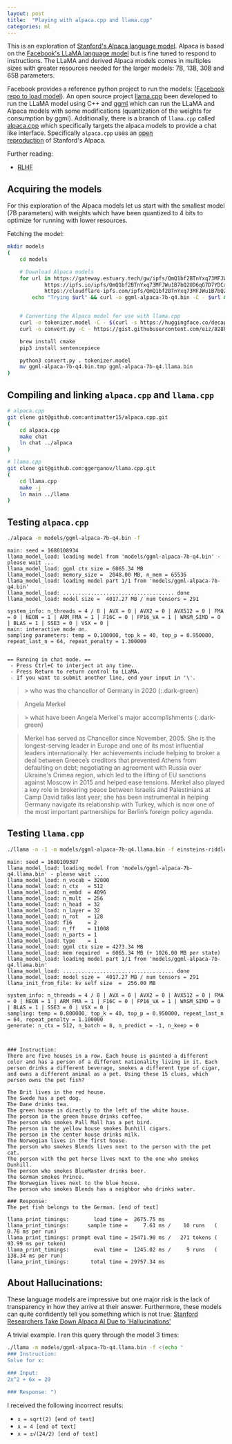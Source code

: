 ```yaml
---
layout: post
title:  "Playing with alpaca.cpp and llama.cpp"
categories: ml
---
```


This is an exploration of [Stanford's Alpaca language model][1].  Alpaca is based on the [Facebook's LLaMA language model][2] but is fine tuned to respond to instructions.  The LLaMA and derived Alpaca models comes in multiples sizes with greater resources needed for the larger models: 7B, 13B, 30B and 65B parameters.

Facebook provides a reference python project to run the models: ([Facebook repo to load model][3]).  An open source project [llama.cpp][4] been developed to run the LLaMA model using C++ and [ggml][5] which can run the LLaMA and Alpaca models with some modifications (quantization of the weights for consumption by ggml).  Additionally, there is a branch of `llama.cpp` called [alpaca.cpp][6] which specifically targets the alpaca models to provide a chat like interface. Specifically `alpaca.cpp` uses an [open reproduction][7] of Stanford's Alpaca.

Further reading: 
- [RLHF][8]

## Acquiring the models
For this exploration of the Alpaca models let us start with the smallest model (7B parameters) with weights which have been quantized to 4 bits to optimize for running with lower resources.

Fetching the model:
```zsh
mkdir models
(
    cd models

    # Download Alpaca models
    for url in https://gateway.estuary.tech/gw/ipfs/QmQ1bf2BTnYxq73MFJWu1B7bQ2UD6qG7D7YDCxhTndVkPC \
            https://ipfs.io/ipfs/QmQ1bf2BTnYxq73MFJWu1B7bQ2UD6qG7D7YDCxhTndVkPC \
            https://cloudflare-ipfs.com/ipfs/QmQ1bf2BTnYxq73MFJWu1B7bQ2UD6qG7D7YDCxhTndVkPC;
        echo "Trying $url" && curl -o ggml-alpaca-7b-q4.bin -C - $url && break


    # Converting the Alpaca model for use with llama.cpp
    curl -o tokenizer.model -C - $(curl -s https://huggingface.co/decapoda-research/llama-7b-hf/resolve/main/tokenizer.model | grep -o "https://.*")
    curl -o convert.py -C - https://gist.githubusercontent.com/eiz/828bddec6162a023114ce19146cb2b82/raw/6b1d2b192815e6d61386a9a8853f2c3293b3f568/gistfile1.txt

    brew install cmake
    pip3 install sentencepiece

    python3 convert.py . tokenizer.model
    mv ggml-alpaca-7b-q4.bin.tmp ggml-alpaca-7b-q4.llama.bin
)
```

## Compiling and linking `alpaca.cpp` and `llama.cpp`


```zsh
# alpaca.cpp
git clone git@github.com:antimatter15/alpaca.cpp.git
(
    cd alpaca.cpp
    make chat
    ln chat ../alpaca
)

# llama.cpp
git clone git@github.com:ggerganov/llama.cpp.git
(
    cd llama.cpp
    make -j
    ln main ../llama
)
```

## Testing `alpaca.cpp` 

```zsh
./alpaca -m models/ggml-alpaca-7b-q4.bin -f
```

```
main: seed = 1680108934
llama_model_load: loading model from 'models/ggml-alpaca-7b-q4.bin' - please wait ...
llama_model_load: ggml ctx size = 6065.34 MB
llama_model_load: memory_size =  2048.00 MB, n_mem = 65536
llama_model_load: loading model part 1/1 from 'models/ggml-alpaca-7b-q4.bin'
llama_model_load: .................................... done
llama_model_load: model size =  4017.27 MB / num tensors = 291

system_info: n_threads = 4 / 8 | AVX = 0 | AVX2 = 0 | AVX512 = 0 | FMA = 0 | NEON = 1 | ARM_FMA = 1 | F16C = 0 | FP16_VA = 1 | WASM_SIMD = 0 | BLAS = 1 | SSE3 = 0 | VSX = 0 | 
main: interactive mode on.
sampling parameters: temp = 0.100000, top_k = 40, top_p = 0.950000, repeat_last_n = 64, repeat_penalty = 1.300000


== Running in chat mode. ==
 - Press Ctrl+C to interject at any time.
 - Press Return to return control to LLaMA.
 - If you want to submit another line, end your input in '\'.
```

> \> who was the chancellor of Germany in 2020
{:.dark-green}

> Angela Merkel

> \> what have been Angela Merkel's major accomplishments
{:.dark-green}

> Merkel has served as Chancellor since November, 2005. She is the longest-serving leader in Europe and one of its most influential leaders internationally. Her achievements include helping to broker a deal between Greece’s creditors that prevented Athens from defaulting on debt; negotiating an agreement with Russia over Ukraine's Crimea region, which led to the lifting of EU sanctions against Moscow in 2015 and helped ease tensions. Merkel also played a key role in brokering peace between Israelis and Palestinians at Camp David talks last year; she has been instrumental in helping Germany navigate its relationship with Turkey, which is now one of the most important partnerships for Berlin’s foreign policy agenda.

## Testing `llama.cpp`
```zsh
./llama -n -1 -m models/ggml-alpaca-7b-q4.llama.bin -f einsteins-riddle.txt
```

```
main: seed = 1680109387
llama_model_load: loading model from 'models/ggml-alpaca-7b-q4.llama.bin' - please wait ...
llama_model_load: n_vocab = 32000
llama_model_load: n_ctx   = 512
llama_model_load: n_embd  = 4096
llama_model_load: n_mult  = 256
llama_model_load: n_head  = 32
llama_model_load: n_layer = 32
llama_model_load: n_rot   = 128
llama_model_load: f16     = 2
llama_model_load: n_ff    = 11008
llama_model_load: n_parts = 1
llama_model_load: type    = 1
llama_model_load: ggml ctx size = 4273.34 MB
llama_model_load: mem required  = 6065.34 MB (+ 1026.00 MB per state)
llama_model_load: loading model part 1/1 from 'models/ggml-alpaca-7b-q4.llama.bin'
llama_model_load: .................................... done
llama_model_load: model size =  4017.27 MB / num tensors = 291
llama_init_from_file: kv self size  =  256.00 MB

system_info: n_threads = 4 / 8 | AVX = 0 | AVX2 = 0 | AVX512 = 0 | FMA = 0 | NEON = 1 | ARM_FMA = 1 | F16C = 0 | FP16_VA = 1 | WASM_SIMD = 0 | BLAS = 1 | SSE3 = 0 | VSX = 0 | 
sampling: temp = 0.800000, top_k = 40, top_p = 0.950000, repeat_last_n = 64, repeat_penalty = 1.100000
generate: n_ctx = 512, n_batch = 8, n_predict = -1, n_keep = 0


 
### Instruction: 
There are five houses in a row. Each house is painted a different color and has a person of a different nationality living in it. Each person drinks a different beverage, smokes a different type of cigar, and owns a different animal as a pet. Using these 15 clues, which person owns the pet fish?

The Brit lives in the red house.
The Swede has a pet dog.
The Dane drinks tea.
The green house is directly to the left of the white house.
The person in the green house drinks coffee.
The person who smokes Pall Mall has a pet bird.
The person in the yellow house smokes Dunhill cigars.
The person in the center house drinks milk.
The Norwegian lives in the first house.
The person who smokes Blends lives next to the person with the pet cat.
The person with the pet horse lives next to the one who smokes Dunhill.
The person who smokes BlueMaster drinks beer.
The German smokes Prince.
The Norwegian lives next to the blue house.
The person who smokes Blends has a neighbor who drinks water.

### Response: 
The pet fish belongs to the German. [end of text]

llama_print_timings:        load time =  2675.75 ms
llama_print_timings:      sample time =     7.61 ms /    10 runs   (    0.76 ms per run)
llama_print_timings: prompt eval time = 25471.90 ms /   271 tokens (   93.99 ms per token)
llama_print_timings:        eval time =  1245.02 ms /     9 runs   (  138.34 ms per run)
llama_print_timings:       total time = 29757.34 ms
```


## About Hallucinations:

These language models are impressive but one major risk is the lack of transparency in how they arrive at their answer.  Furthermore, these models can quite confidently tell you something which is not true: [Stanford Researchers Take Down Alpaca AI Due to 'Hallucinations'][9] 

A trivial example.  I ran this query through the model 3 times:
```zsh
./llama -m models/ggml-alpaca-7b-q4.llama.bin -f <(echo "
### Instruction: 
Solve for x: 

### Input:
2x^2 + 6x = 20

### Response: ")
```

I received the following incorrect results:
- `x = sqrt(2) [end of text]`
- `x = 4 [end of text]`
- `x = ±√(24/2) [end of text]`


[1]: https://github.com/tatsu-lab/stanford_alpaca
[2]: https://ai.facebook.com/blog/large-language-model-llama-meta-ai/
[3]: https://github.com/facebookresearch/llama
[4]: https://github.com/ggerganov/llama.cpp
[5]: https://github.com/ggerganov/ggml
[6]: https://github.com/antimatter15/alpaca.cpp
[7]: https://github.com/tloen/alpaca-lora
[8]: https://huggingface.co/blog/rlhf
[9]: https://gizmodo.com/stanford-ai-alpaca-llama-facebook-taken-down-chatgpt-1850247570